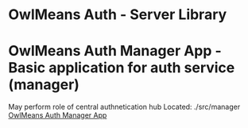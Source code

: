 # OwlMeans Auth - Server Library

# OwlMeans Auth Manager App - Basic application for auth service (manager)
May perform role of central authnetication hub
Located: ./src/manager [OwlMeans Auth Manager App](src/manager/README.md)
